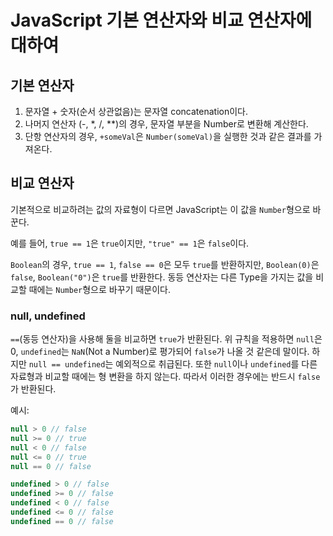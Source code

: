 # JavaScript 기본 연산자와 비교 연산자에 대하여

## 기본 연산자

1. 문자열 + 숫자(순서 상관없음)는 문자열 concatenation이다.
2. 나머지 연산자 (-, *, /, **)의 경우, 문자열 부분을 Number로 변환해 계산한다.
3. 단항 연산자의 경우, `+someVal`은 `Number(someVal)`을 실행한 것과 같은 결과를 가져온다.

## 비교 연산자

기본적으로 비교하려는 값의 자료형이 다르면 JavaScript는 이 값을 `Number`형으로 바꾼다.

예를 들어, `true == 1`은 `true`이지만, `"true" == 1`은 `false`이다.

`Boolean`의 경우, `true == 1`, `false == 0`은 모두 `true`를 반환하지만, `Boolean(0)`은 `false`, `Boolean("0")`은 `true`를 반환한다. 동등 연산자는 다른 Type을 가지는 값을 비교할 때에는 `Number`형으로 바꾸기 때문이다.

### null, undefined

`==`(동등 연산자)을 사용해 둘을 비교하면 `true`가 반환된다. 위 규칙을 적용하면 `null`은 0, `undefined`는 `NaN`(Not a Number)로 평가되어 `false`가 나올 것 같은데 말이다. 하지만 `null == undefined`는 예외적으로 취급된다. 또한 `null`이나 `undefined`를 다른 자료형과 비교할 때에는 형 변환을 하지 않는다. 따라서 이러한 경우에는 반드시 `false`가 반환된다.

예시:

```javascript
null > 0 // false
null >= 0 // true
null < 0 // false
null <= 0 // true
null == 0 // false

undefined > 0 // false
undefined >= 0 // false
undefined < 0 // false
undefined <= 0 // false
undefined == 0 // false
```
